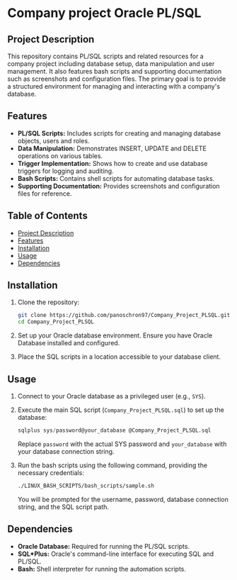 # Company project Oracle PL/SQL

## Project Description

This repository contains PL/SQL scripts and related resources for a company project including database setup, data manipulation and user management. It also features bash scripts and supporting documentation such as screenshots and configuration files. The primary goal is to provide a structured environment for managing and interacting with a company's database.

## Features

- **PL/SQL Scripts:** Includes scripts for creating and managing database objects, users and roles.
- **Data Manipulation:** Demonstrates INSERT, UPDATE and DELETE operations on various tables.
- **Trigger Implementation:** Shows how to create and use database triggers for logging and auditing.
- **Bash Scripts:** Contains shell scripts for automating database tasks.
- **Supporting Documentation:** Provides screenshots and configuration files for reference.

## Table of Contents

- [Project Description](#project-description)
- [Features](#features)
- [Installation](#installation)
- [Usage](#usage)
- [Dependencies](#dependencies)

## Installation

1.  Clone the repository:
    ```bash
    git clone https://github.com/panoschron97/Company_Project_PLSQL.git
    cd Company_Project_PLSQL
    ```

2.  Set up your Oracle database environment. Ensure you have Oracle Database installed and configured.

3.  Place the SQL scripts in a location accessible to your database client.

## Usage

1.  Connect to your Oracle database as a privileged user (e.g., `SYS`).

2.  Execute the main SQL script (`Company_Project_PLSQL.sql`) to set up the database:
    ```sql
    sqlplus sys/password@your_database @Company_Project_PLSQL.sql
    ```
    Replace `password` with the actual SYS password and `your_database` with your database connection string.

3.  Run the bash scripts using the following command, providing the necessary credentials:
    ```bash
    ./LINUX_BASH_SCRIPTS/bash_scripts/sample.sh
    ```
    You will be prompted for the username, password, database connection string, and the SQL script path.

## Dependencies

-   **Oracle Database:** Required for running the PL/SQL scripts.
-   **SQL*Plus:** Oracle's command-line interface for executing SQL and PL/SQL.
-   **Bash:** Shell interpreter for running the automation scripts.
